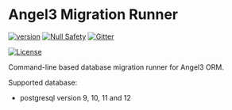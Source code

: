 # Angel3 Migration Runner

[![version](https://img.shields.io/badge/pub-v4.0.1-brightgreen)](https://pub.dartlang.org/packages/angel3_migration_runner)
[![Null Safety](https://img.shields.io/badge/null-safety-brightgreen)](https://dart.dev/null-safety)
[![Gitter](https://img.shields.io/gitter/room/angel_dart/discussion)](https://gitter.im/angel_dart/discussion)

[![License](https://img.shields.io/github/license/dukefirehawk/angel)](https://github.com/dukefirehawk/angel/tree/angel3/packages/orm/angel_migration_runner/LICENSE)

Command-line based database migration runner for Angel3 ORM.

Supported database:

* postgresql version 9, 10, 11 and 12
